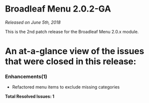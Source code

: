# Broadleaf Menu 2.0.2-GA

_Released on June 5th, 2018_

This is the 2nd patch release for the Broadleaf Menu 2.0.x module.

# An at-a-glance view of the issues that were closed in this release:

### Enhancements(1)
- Refactored menu items to exclude missing categories


**Total Resolved Issues: 1**
